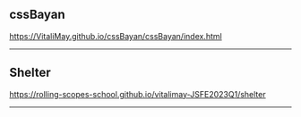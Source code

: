 ## cssBayan
https://VitaliMay.github.io/cssBayan/cssBayan/index.html

***

## Shelter
https://rolling-scopes-school.github.io/vitalimay-JSFE2023Q1/shelter

***
